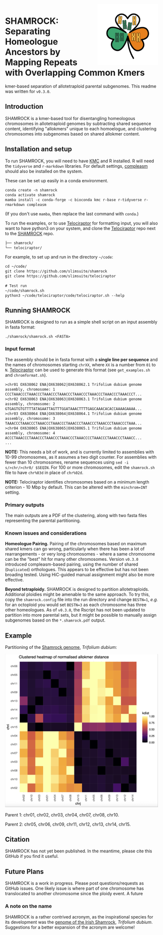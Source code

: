<img src="shamrock-logo.png" align="right" width="200" style="margin-left: 15px;">

# SHAMROCK: Separating Homeologue Ancestors by Mapping Repeats with Overlapping Common Kmers

kmer-based separation of allotetraploid parental subgenomes. This readme was written for `v0.3.0`.

## Introduction

SHAMROCK is a kmer-based tool for disentangling homeologous chromosomes in allotetraploid genomes by subtracting shared sequence content, 
identifying "allokmers" unique to each homoelogue, and clustering chromosomes into subgenomes based on shared allokmer content.


## Installation and setup

To run SHAMROCK, you will need to have [KMC](https://github.com/refresh-bio/KMC) and R installed.
R will need the `tidyverse` and `r-markdown` libraries. For default settings, [compleasm](https://github.com/huangnengCSU/compleasm)
should also be installed on the system.

These can be set up easily in a conda environment.

```
conda create -n shamrock
conda activate shamrock
mamba install -c conda-forge -c bioconda kmc r-base r-tidyverse r-rmarkdown compleasm
```

(If you don't use `mamba`, then replace the last command with `conda`.)

To run the examples, or to use [Telociraptor](https://github.com/slimsuite/telociraptor) for formatting input, you will also want to have
python3 on your system, and clone the [Telociraptor](https://github.com/slimsuite/telociraptor) repo next to the 
[SHAMROCK](https://github.com/slimsuite/shamrock) repo.

```
├── shamrock/
└── telociraptor/
```

For example, to set up and run in the directory `~/code`:

```
cd ~/code/
git clone https://github.com/slimsuite/shamrock
git clone https://github.com/slimsuite/telociraptor

# Test run
~/code/shamrock.sh
python3 ~/code/telociraptor/code/telociraptor.sh --help
```

## Running SHAMROCK

SHAMROCK is designed to run as a simple shell script on an input assembly in fasta format:

```
./shamrock/shamrock.sh <FASTA>
```

### Input format

The assembly should be in fasta format with a **single line per sequence** and the names of chromosomes starting `chrXX`,
where `XX` is a number from `01` to `N`. [Telociraptor](https://github.com/slimsuite/telociraptor) can be used to generate this format 
(see `get_examples.sh` and `chromformat.sh`).

```
>chr01 OX638062 ENA|OX638062|OX638062.1 Trifolium dubium genome assembly, chromosome: 1
CCCTAAACCCTAAACCCTAAACCCTAAACCCTAAACCCTAAACCCTAAACCCTAAACCCT...
>chr02 OX638063 ENA|OX638063|OX638063.1 Trifolium dubium genome assembly, chromosome: 2
GTGAGTGTGTTTTATAGAATTAGTTTGGATAAACTTTTGAGCAAACACACCAAAAGAAAA...
>chr03 OX638064 ENA|OX638064|OX638064.1 Trifolium dubium genome assembly, chromosome: 3
TAAACCCTAAACCCTAAACCCTAAACCCTAAACCCTAAACCCTAAACCCTAAACCCTAAA...
>chr04 OX638065 ENA|OX638065|OX638065.1 Trifolium dubium genome assembly, chromosome: 4
ACCCTAAACCCTAAACCCTAAACCCTAAACCCTAAACCCCTAAACCCTAAACCCTAAACC...
...
```

**NOTE:** This needs a bit of work, and is currently limited to assemblies with 10-99 chromosomes, as it assumes a two digit counter.
For assemblies with fewer than 10 chromosomes, rename sequences using `sed -i s/>chr/>chr0/ $SEQIN`. 
For 100 or more chromosomes, edit the `shamrock.sh` file to have `chr%03d` in place of `chr%02d`.

**NOTE:** Telociraptor identifies chromosomes based on a minimum length criterion - 10 Mbp by default.
This can be altered with the `minchrom=INT` setting.

### Primary outputs

The main outputs are a PDF of the clustering, along with two fasta files representing the parental partitioning.

### Known issues and considerations

**Homeologue Pairing.** Pairing of the chromosomes based on maximum shared kmers can go wrong, 
particularly when there has been a lot of rearrangements - or very long chromosomes - where
a same chromosome can be the "best" hit for many other chromosomes. 
Version `v0.3.0` introduced compleasm-based pairing, using the number of shared (`Duplicated`) orthologues.
This appears to be effective but has not been broading tested.
Using HiC-guided manual assignment might also be more effective. 

**Beyond tetraploidy.** SHAMROCK is designed to partition allotetraploids. 
Additional ploidies might be amenable to the same approach. 
To try this, copy the `shamrock.config` file into the run directory and change `BESTN=1`,
_e.g._ for an octoploid you would set `BESTN=3` as each chromosome has three other homeologues.
As of `v0.3.0`, the Rscript has not been updated to partition into more parental sets, but it
might be possible to manually assign subgenomes based on the `*.shamrock.pdf` output.

## Example

Partitioning of the [Shamrock genome](https://pmc.ncbi.nlm.nih.gov/articles/PMC11384199/), _Trifolium dubium_:

![Shamrock partitioning](example/drTriDubi3.shamrock.png)

Parent 1: chr01, chr02, chr03, chr04, chr07, chr08, chr10.

Parent 2: chr05, chr06, chr09, chr11, chr12, chr13, chr14, chr15.


## Citation

SHAMROCK has not yet been published. In the meantime, please cite this GitHub if you find it useful.

## Future Plans

SHAMROCK is a work in progress. Please post questions/requests as GitHub issues. One likely issue is where part of one chromosome has translocated to another 
chromosome since the ploidy event. A future

### A note on the name

SHAMROCK is a rather contrived acronym, as the inspirational species for its development was the 
[genome of the Irish Shamrock](https://pmc.ncbi.nlm.nih.gov/articles/PMC11384199/), _Trifolium dubium_.
Suggestions for a better expansion of the acronym are welcome!


